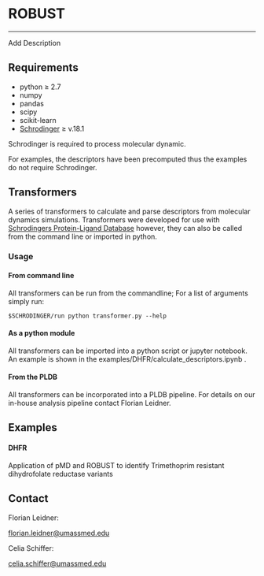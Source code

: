 # ROBUST

----------------------
Add Description


## Requirements

* python &ge; 2.7
* numpy
* pandas
* scipy
* scikit-learn
* [Schrodinger](https://www.schrodinger.com) &ge; v.18.1 

Schrodinger is required to process molecular dynamic.

For examples, the descriptors have been precomputed thus the examples do not require Schrodinger.

## Transformers

A series of transformers to calculate and parse descriptors from molecular dynamics simulations.
Transformers were developed for use with [Schrodingers Protein-Ligand Database](https://www.schrodinger.com/pldb) however, they can also be called from the command line or imported in python.


### Usage

#### From command line

All transformers can be run from the commandline; For a list of arguments simply run:

```
$SCHRODINGER/run python transformer.py --help
```

#### As a python module

All transformers can be imported into a python script or jupyter notebook. An example is shown in the examples/DHFR/calculate_descriptors.ipynb .


#### From the PLDB

All transformers  can be incorporated into a PLDB pipeline. For details on our in-house analysis pipeline contact Florian Leidner.


## Examples

#### DHFR

Application of pMD and ROBUST to identify Trimethoprim resistant dihydrofolate reductase variants


## Contact


Florian Leidner:

florian.leidner@umassmed.edu

Celia Schiffer:

celia.schiffer@umassmed.edu
